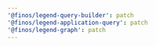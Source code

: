 ```yaml
---
'@finos/legend-query-builder': patch
'@finos/legend-application-query': patch
'@finos/legend-graph': patch
---
```

